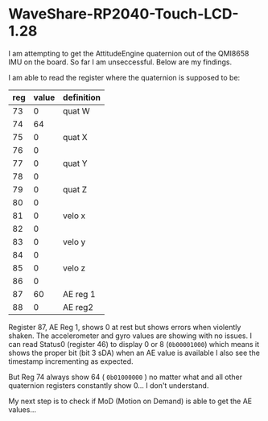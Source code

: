 # WaveShare-RP2040-Touch-LCD-1.28

I am attempting to get the AttitudeEngine quaternion out of the QMI8658 IMU on the board. 
So far I am unseccessful. Below are my findings.

I am able to read the register where the quaternion is supposed to be: 

| reg | value | definition |
|:----------|:---------|:---------|
| 73 | 0 | quat W
| 74 | 64 |
| 75 | 0 | quat X
| 76 | 0 |
| 77 | 0 | quat Y
| 78 | 0 |
| 79 | 0 | quat Z
| 80 | 0 |
| 81 | 0 | velo x
| 82 | 0 |
| 83 | 0 |velo y
| 84 | 0 |
| 85 | 0 | velo z
| 86 | 0 |
| 87 | 60 | AE reg 1
| 88 | 0 | AE reg2

Register 87, AE Reg 1, shows 0 at rest but shows errors when violently shaken. The accelerometer and gyro values are showing with no issues.
I can read Status0 (register 46) to display 0 or 8 (`0b00001000`) which means it shows the proper bit (bit 3 sDA) when an AE value is available
I also see the timestamp incrementing as expected.

But Reg 74 always show 64 ( `0b01000000` ) no matter what and all other quaternion registers constantly show 0... I don't understand.

My next step is to check if MoD (Motion on Demand) is able to get the AE values...
